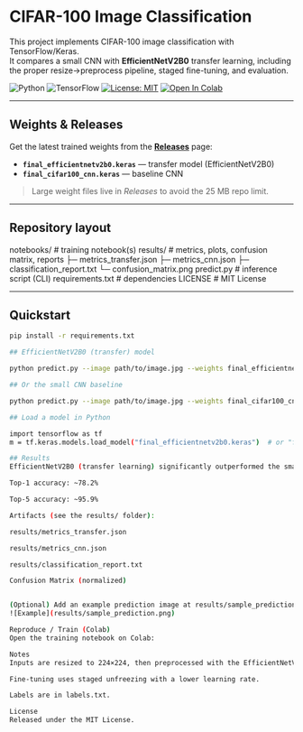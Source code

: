 # CIFAR-100 Image Classification

This project implements CIFAR-100 image classification with TensorFlow/Keras.  
It compares a small CNN with **EfficientNetV2B0** transfer learning, including the proper resize→preprocess pipeline, staged fine-tuning, and evaluation.

![Python](https://img.shields.io/badge/python-3.9%2B-blue)
![TensorFlow](https://img.shields.io/badge/TensorFlow-2.x-orange)
[![License: MIT](https://img.shields.io/badge/License-MIT-green.svg)](LICENSE)
[![Open In Colab](https://colab.research.google.com/assets/colab-badge.svg)](https://colab.research.google.com/github/kiko1992-creator/cifar100-image-classification/blob/main/notebooks/image%20classification%20final.ipynb)

---

## Weights & Releases

Get the latest trained weights from the **[Releases](../../releases/latest)** page:

- **`final_efficientnetv2b0.keras`** — transfer model (EfficientNetV2B0)  
- **`final_cifar100_cnn.keras`** — baseline CNN

> Large weight files live in *Releases* to avoid the 25 MB repo limit.

---

## Repository layout

notebooks/ # training notebook(s)
results/ # metrics, plots, confusion matrix, reports
├─ metrics_transfer.json
├─ metrics_cnn.json
├─ classification_report.txt
└─ confusion_matrix.png
predict.py # inference script (CLI)
requirements.txt # dependencies
LICENSE # MIT License

---

## Quickstart

```bash
pip install -r requirements.txt

## EfficientNetV2B0 (transfer) model

python predict.py --image path/to/image.jpg --weights final_efficientnetv2b0.keras --topk 5

## Or the small CNN baseline

python predict.py --image path/to/image.jpg --weights final_cifar100_cnn.keras --topk 5

## Load a model in Python

import tensorflow as tf
m = tf.keras.models.load_model("final_efficientnetv2b0.keras")  # or "final_cifar100_cnn.keras"

## Results
EfficientNetV2B0 (transfer learning) significantly outperformed the small CNN baseline.

Top-1 accuracy: ~78.2%

Top-5 accuracy: ~95.9%

Artifacts (see the results/ folder):

results/metrics_transfer.json

results/metrics_cnn.json

results/classification_report.txt

Confusion Matrix (normalized)


(Optional) Add an example prediction image at results/sample_prediction.png and show it here:
![Example](results/sample_prediction.png)

Reproduce / Train (Colab)
Open the training notebook on Colab:

Notes
Inputs are resized to 224×224, then preprocessed with the EfficientNetV2 preprocess layer before the backbone.

Fine-tuning uses staged unfreezing with a lower learning rate.

Labels are in labels.txt.

License
Released under the MIT License.
